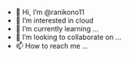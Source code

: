 - 👋 Hi, I’m @ranikono11
- 👀 I’m interested in cloud
- 🌱 I’m currently learning ...
- 💞️ I’m looking to collaborate on ...
- 📫 How to reach me ...

<!---
ranikono11/ranikono11 is a ✨ special ✨ repository because its `README.md` (this file) appears on your GitHub profile.
You can click the Preview link to take a look at your changes.
--->
